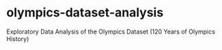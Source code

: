 # olympics-dataset-analysis
Exploratory Data Analysis of the Olympics Dataset (120 Years of Olympics History)
